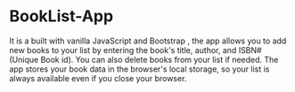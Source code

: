 # BookList-App
 It is a built with vanilla JavaScript and  Bootstrap , the app allows you to add new books to your list by entering the book's title, author, and ISBN#(Unique Book id). You can also delete books from your list if needed. The app stores your book data in the browser's local storage, so your list is always available even if you close your browser. 
